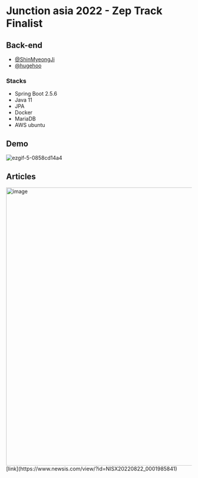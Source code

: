 
# Junction asia 2022 - Zep Track Finalist


## Back-end
- [@ShinMyeongJi](https://github.com/ShinMyeongJi)
- [@hugehoo](https://github.com/hugehoo)

### Stacks
- Spring Boot 2.5.6
- Java 11
- JPA
- Docker
- MariaDB
- AWS ubuntu

## Demo
![ezgif-5-0858cd14a4](https://user-images.githubusercontent.com/31172248/188212745-fa4e4221-fb4a-445e-8467-b72f31a51a9d.gif)


## Articles
<img width="754" alt="image" src="https://user-images.githubusercontent.com/92839864/189508453-1a01e695-ab45-4587-ad6f-24333f92923a.png">
[link](https://www.newsis.com/view/?id=NISX20220822_0001985841)
